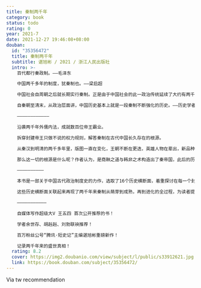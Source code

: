 ```yaml
---
title: 秦制两千年
category: book
status: todo
rating: 0
year: 2021-7
date: 2021-12-27 19:46:08+08:00
douban:
  id: "35356472"
  title: 秦制两千年
  subtitle: 谌旭彬 / 2021 / 浙江人民出版社
  intro: >-
    百代都行秦政制。——毛泽东

    中国两千多年的制度，犹秦制也。——梁启超

    中国社会自周朝之后就长期实行秦制。正是由于中国社会的此一政治传统延续了大约有两千年之久，期间各路势力永远在为皇帝宝座而展开厮杀。——清华大学教授  秦晖

    自秦朝至清末，从政治层面讲，中国历史基本上就是一段秦制不断强化的历史。——历史学者、作家  张宏杰

    ————————————

    沿袭两千年外儒内法，成就数百位帝王霸业。

    拆穿封建帝王只做不说的权力规则，解答秦制在古代中国长久存在的根源。

    从秦汉到明清的两千多年里，版图一直在变化，王朝不断在更迭，英雄人物在辈出，新品种食物在引进，工艺技术在増多，而底层民众的艰难生活，似乎从未有过大的改变。

    那么这一切的根源是什么呢？作者认为，是商鞅之道与韩非之术构造出了秦帝国，此后的历代王朝就依着这条路径在一直不停地走下去。无论历史怎样向前，秉持秦制的统治者们用商鞅、韩非之道治国，而讳言自己是商鞅、韩非的信徒，这也是两千年秦制帝国的常态。

    ——————————

    本书是一部关于中国古代政治制度史的力作，选取了16个历史横断面，着重探讨在每一个封建王朝的盛世背后，百姓生活的历史真相。作者直指封建王朝的核心理念“外儒内法”，将秦制帝国纷繁复杂的历史常态化、规律化，探索帝国运转的内在理路，揭示其延绵长达两千余年的奥秘；深入每一个截点，解读信史文献，用严密的逻辑掲开王朝治世的面纱，也颠覆了世人许多想当然的认知。

    这些历史横断面关联起来再现了两千年来秦制从萌芽到成熟，再到进化的全过程，为读者提供了另一种审视王朝兴衰的视角。

    ———————————

    自媒体写作超级大V 王五四 首次公开推荐的书！

    学者余世存、胡赳赳、刘勃联袂推荐！

    百万粉丝公号“腾讯·短史记”主编谌旭彬重磅新作！

    记录两千年来的盛世真相！
  rating: 8.2
  cover: https://img2.doubanio.com/view/subject/l/public/s33912621.jpg
  link: https://book.douban.com/subject/35356472/
---
```


Via tw recommendation 
